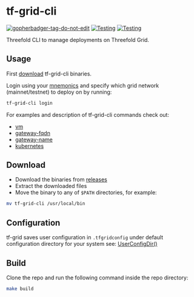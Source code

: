# tf-grid-cli

<a href='https://github.com/jpoles1/gopherbadger' target='_blank'>![gopherbadger-tag-do-not-edit](https://img.shields.io/badge/Go%20Coverage-53%25-brightgreen.svg?longCache=true&style=flat)</a> [![Testing](https://github.com/threefoldtech/tfgrid-sdk-go/actions/workflows/tf-grid-cli-test.yml/badge.svg?branch=development_mono)](https://github.com/threefoldtech/tfgrid-sdk-go/actions/workflows/tf-grid-cli-test.yml) [![Testing](https://github.com/threefoldtech/tfgrid-sdk-go/actions/workflows/tf-grid-cli-lint.yml/badge.svg?branch=development_mono)](https://github.com/threefoldtech/tfgrid-sdk-go/actions/workflows/tf-grid-cli-lint.yml)


Threefold CLI to manage deployments on Threefold Grid.

## Usage

First [download](#download) tf-grid-cli binaries.

Login using your [mnemonics](https://threefoldtech.github.io/info_grid/dashboard/portal/dashboard_portal_polkadot_create_account.html) and specify which grid network (mainnet/testnet) to deploy on by running:

```bash
tf-grid-cli login
```

For examples and description of tf-grid-cli commands check out:

- [vm](docs/vm.md)
- [gateway-fqdn](docs/gateway-fqdn.md)
- [gateway-name](docs/gateway-name.md)
- [kubernetes](docs/kubernetes.md)

## Download

- Download the binaries from [releases](https://github.com/threefoldtech/tfgrid-sdk-go/releases)
- Extract the downloaded files
- Move the binary to any of `$PATH` directories, for example:

```bash
mv tf-grid-cli /usr/local/bin
```

## Configuration

tf-grid saves user configuration in `.tfgridconfig` under default configuration directory for your system see: [UserConfigDir()](https://pkg.go.dev/os#UserConfigDir)

## Build

Clone the repo and run the following command inside the repo directory:

```bash
make build
```
